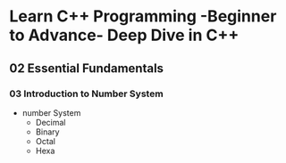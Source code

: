 # Learn C++ Programming -Beginner to Advance- Deep Dive in C++

## 02  Essential Fundamentals

### 03 Introduction to Number System

- number System
  - Decimal
  - Binary
  - Octal
  - Hexa